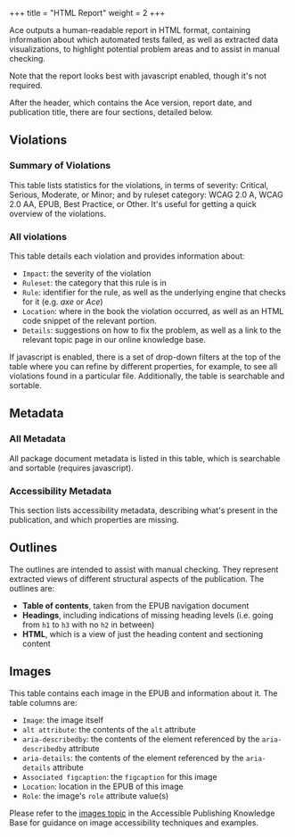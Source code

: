+++
title = "HTML Report"
weight = 2
+++

Ace outputs a human-readable report in HTML format, containing information about which automated tests failed, as well as extracted data visualizations, to highlight potential problem areas and to assist in manual checking.

Note that the report looks best with javascript enabled, though it's not required.

After the header, which contains the Ace version, report date, and publication title, there are four sections, detailed below.

## Violations

### Summary of Violations

This table lists statistics for the violations, in terms of severity: Critical, Serious, Moderate, or Minor; and by ruleset category: WCAG 2.0 A, WCAG 2.0 AA, EPUB, Best Practice, or Other. It's useful for getting a quick overview of the violations.

### All violations

This table details each violation and provides information about:

* `Impact`: the severity of the violation
* `Ruleset`: the category that this rule is in
* `Rule`: identifier for the rule, as well as the underlying engine that checks for it (e.g. _axe_ or _Ace_)
* `Location`: where in the book the violation occurred, as well as an HTML code snippet of the relevant portion.
* `Details`: suggestions on how to fix the problem, as well as a link to the relevant topic page in our online knowledge base.

If javascript is enabled, there is a set of drop-down filters at the top of the table where you can refine by different properties, for example, to see all violations found in a particular file. Additionally, the table is searchable and sortable.

## Metadata

### All Metadata

All package document metadata is listed in this table, which is searchable and sortable (requires javascript).

### Accessibility Metadata

This section lists accessibility metadata, describing what's present in the publication, and which properties are missing.

## Outlines

The outlines are intended to assist with manual checking. They represent extracted views of different structural aspects of the publication. The outlines are:

* __Table of contents__, taken from the EPUB navigation document
* __Headings__, including indications of missing heading levels (i.e. going from `h1` to `h3` with no `h2` in between)
* __HTML__, which is a view of just the heading content and sectioning content


## Images

This table contains each image in the EPUB and information about it. The table columns are:

* `Image`: the image itself
* `alt attribute`: the contents of the `alt` attribute
* `aria-describedby`: the contents of the element referenced by the `aria-describedby` attribute
* `aria-details`: the contents of the element referenced by the `aria-details` attribute
* `Associated figcaption`: the `figcaption` for this image
* `Location`: location in the EPUB of this image
* `Role`: the image's `role` attribute value(s)

Please refer to the [images topic](http://kb.daisy.org/publishing/docs/html/images.html) in the Accessible Publishing Knowledge Base for guidance on image accessibility techniques and examples.
